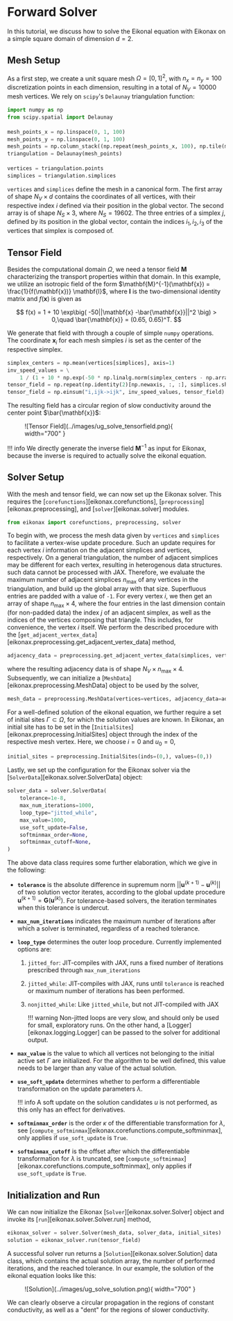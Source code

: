 # Forward Solver

In this tutorial, we discuss how to solve the Eikonal equation with Eikonax on a simple square domain of dimension $d=2$.

## Mesh Setup

As a first step, we create a unit square mesh $\Omega = [0,1]^2$, with $n_x = n_y = 100$ discretization points in each dimension, resulting in a total of $N_V=10000$ mesh vertices.
We rely on `scipy`'s `Delaunay` triangulation function:

```py
import numpy as np
from scipy.spatial import Delaunay

mesh_points_x = np.linspace(0, 1, 100)
mesh_points_y = np.linspace(0, 1, 100)
mesh_points = np.column_stack((np.repeat(mesh_points_x, 100), np.tile(mesh_points_y, 100)))
triangulation = Delaunay(mesh_points)

vertices = triangulation.points
simplices = triangulation.simplices
```

`vertices` and `simplices` define the mesh in a canonical form. The first array of shape $N_V\times d$ contains the coordinates of all vertices, with their respective index $i$ defined via their position in the global vector. The second array is of shape $N_S \times 3$, where $N_S = 19602$. The three entries of a simplex $j$, defined by its position in the global vector, contain the indices $i_1, i_2, i_3$ of the vertices that simplex is composed of.

## Tensor Field

Besides the computational domain $\Omega$, we need a tensor field $\mathbf{M}$ characterizing the transport properties within that domain. In this example, we utilize an isotropic field of the form $\mathbf{M}^{-1}(\mathbf{x}) = \frac{1}{f(\mathbf{x})} \mathbf{I}$, where $\mathbf{I}$ is the two-dimensional identity matrix and $f(\mathbf{x})$ is given as

$$
    f(x) = 1 + 10 \exp\big( -50||\mathbf{x} -\bar{\mathbf{x}}||^2 \big) > 0,\quad \bar{\mathbf{x}} = (0.65, 0.65)^T.
$$

We generate that field with through a couple of simple `numpy` operations. The coordinate $\mathbf{x}_i$ for each mesh simples $i$ is set as the center of the respective simplex.
```py
simplex_centers = np.mean(vertices[simplices], axis=1)
inv_speed_values = \
    1 / (1 + 10 * np.exp(-50 * np.linalg.norm(simplex_centers - np.array([[0.65, 0.65]]), axis=-1) ** 2))
tensor_field = np.repeat(np.identity(2)[np.newaxis, :, :], simplices.shape[0], axis=0)
tensor_field = np.einsum("i,ijk->ijk", inv_speed_values, tensor_field)
```

The resulting field has a circular region of slow conductivity around the center point $\bar{\mathbf{x}}$:

<figure markdown="span">
  ![Tensor Field](../images/ug_solve_tensorfield.png){ width="700" }
</figure>

!!! info
    We directly generate the inverse field $\mathbf{M}^{-1}$ as input for Eikonax, because the inverse is required to actually solve the eikonal equation.

## Solver Setup

With the mesh and tensor field, we can now set up the Eikonax solver. This requires the [`corefunctions`][eikonax.corefunctions], [`preprocessing`][eikonax.preprocessing], and [`solver`][eikonax.solver] modules.

```py
from eikonax import corefunctions, preprocessing, solver
```


To begin with, we process the mesh data given by `vertices` and `simplices` to facilitate a vertex-wise update procedure. Such an update requires for each vertex $i$ information on the adjacent simplices and vertices, respectively. On a general triangulation, the number of adjacent simplices may be different for each vertex, resulting in heterogenous data structures. such data cannot be processed with JAX. Therefore, we evaluate the maximum number of adjacent simplices $n_{\text{max}}$ of any vertices in the triangulation, and build up the global array with that size. Superfluous entries are padded with a value of `-1`. For every vertex $i$, we then get an array of shape $n_{\text{max}} \times 4$, where the four entries in the last dimension contain (for non-padded data) the index $j$ of an adjacent simplex, as well as the indices of the vertices composing that triangle. This includes, for convenience, the vertex $i$ itself. We perform the described procedure with the 
[`get_adjacent_vertex_data`][eikonax.preprocessing.get_adjacent_vertex_data] method,
```py
adjacency_data = preprocessing.get_adjacent_vertex_data(simplices, vertices.shape[0])
```
where the resulting adjacency data is of shape $N_V\times n_{\text{max}} \times 4$. Subsequently, we can initialize a [`MeshData`][eikonax.preprocessing.MeshData] object to be used by the solver,
```py
mesh_data = preprocessing.MeshData(vertices=vertices, adjacency_data=adjacency_data)
```

For a well-defined solution of the eikonal equation, we further require a set of initial sites $\Gamma\subset\Omega$, for which the solution values are known. In Eikonax, an initial site has to be set in the [`InitialSites`][eikonax.preprocessing.InitialSites] object through the index of the respective mesh vertex. Here, we choose $i = 0$ and $u_0 = 0$,
```py
initial_sites = preprocessing.InitialSites(inds=(0,), values=(0,))
```

Lastly, we set up the configuration for the Eikonax solver via the [`SolverData`][eikonax.solver.SolverData] object:
```py
solver_data = solver.SolverData(
    tolerance=1e-8,
    max_num_iterations=1000,
    loop_type="jitted_while",
    max_value=1000,
    use_soft_update=False,
    softminmax_order=None,
    softminmax_cutoff=None,
)
```

The above data class requires some further elaboration, which we give in the following:

- **`tolerance`** is the absolute difference in supremum norm $||\mathbf{u}^{(k+1)} - \mathbf{u}^{(k)}||$ of two solution vector iterates, according to the global update procedure $\mathbf{u}^{(k+1)} = \mathbf{G}(\mathbf{u}^{(k)})$. For tolerance-based solvers, the iteration terminates when this tolerance is undercut.
- **`max_num_iterations`** indicates the maximum number of iterations after which a solver is terminated, regardless of a reached tolerance.
- **`loop_type`** determines the outer loop procedure. Currently implemented options are:
    1. `jitted_for`: JIT-compiles with JAX, runs a fixed number of iterations prescribed through `max_num_iterations`
    2. `jitted_while`: JIT-compiles with JAX, runs until `tolerance` is reached or maximum number of iterations has been performed.
    3. `nonjitted_while`: Like `jitted_while`, but not JIT-compiled with JAX
   
        !!! warning
            Non-jitted loops are very slow, and should only be used for small, exploratory runs. On the other hand, a [Logger][eikonax.logging.Logger] can be passed to the solver for additional output.

- **`max_value`** is the value to which all vertices not belonging to the initial active set $\Gamma$ are initialized. For the algorithm to be well defined, this value needs to be larger than any value of the actual solution.
- **`use_soft_update`** determines whether to perform a differentiable transformation on the update parameters $\lambda$.
  
    !!! info
        A soft update on the solution candidates $u$ is not performed, as this only has an effect for derivatives.

- **`softminmax_order`** is the order $\kappa$ of the differentiable transformation for $\lambda$, see [`compute_softminmax`][eikonax.corefunctions.compute_softminmax], only applies if `use_soft_update` is `True`.
- **`softminmax_cutoff`** is the offset after which the differentiable transformation for $\lambda$ is truncated, see [`compute_softminmax`][eikonax.corefunctions.compute_softminmax], only applies if `use_soft_update` is `True`.

## Initialization and Run
We can now initialize the Eikonax [`Solver`][eikonax.solver.Solver] object and invoke its [`run`][eikonax.solver.Solver.run] method,
```py
eikonax_solver = solver.Solver(mesh_data, solver_data, initial_sites)
solution = eikonax_solver.run(tensor_field)
```

A successful solver run returns a [`Solution`][eikonax.solver.Solution] data class, which contains the actual solution array, the number of performed iterations, and the reached tolerance. In our example, the solution of the eikonal equation looks like this:

<figure markdown="span">
  ![Solution](../images/ug_solve_solution.png){ width="700" }
</figure>

We can clearly observe a circular propagation in the regions of constant conductivity, as well as a "dent" for the regions of slower conductivity.

